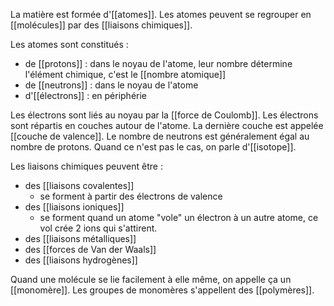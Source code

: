 La matière est formée d'[[atomes]]. Les atomes peuvent se regrouper en [[molécules]] par des [[liaisons chimiques]].

Les atomes sont constitués :
- de [[protons]] : dans le noyau de l'atome, leur nombre détermine l'élément chimique, c'est le [[nombre atomique]]
- de [[neutrons]] : dans le noyau de l'atome
- d'[[électrons]] : en périphérie

Les électrons sont liés au noyau par la [[force de Coulomb]]. Les électrons sont répartis en couches autour de l'atome. La dernière couche est appelée [[couche de valence]].
Le nombre de neutrons est généralement égal au nombre de protons. Quand ce n'est pas le cas, on parle d'[[isotope]].

Les liaisons chimiques peuvent être :
- des [[liaisons covalentes]]
	- se forment à partir des électrons de valence
- des [[liaisons ioniques]]
	- se forment quand un atome "vole" un électron à un autre atome, ce vol crée 2 ions qui s'attirent.
- des [[liaisons métalliques]]
- des [[forces de Van der Waals]]
- des [[liaisons hydrogènes]]

Quand une molécule se lie facilement à elle même, on appelle ça un [[monomère]]. Les groupes de monomères s'appellent des [[polymères]].

